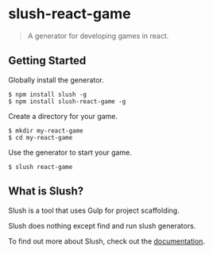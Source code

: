 # slush-react-game #

> A generator for developing games in react.

## Getting Started ##

Globally install the generator.

    $ npm install slush -g
    $ npm install slush-react-game -g

Create a directory for your game.

    $ mkdir my-react-game
    $ cd my-react-game

Use the generator to start your game.

    $ slush react-game

## What is Slush? ##

Slush is a tool that uses Gulp for project scaffolding.

Slush does nothing except find and run slush generators.

To find out more about Slush, check out the [documentation](https://github.com/slushjs/slush).
